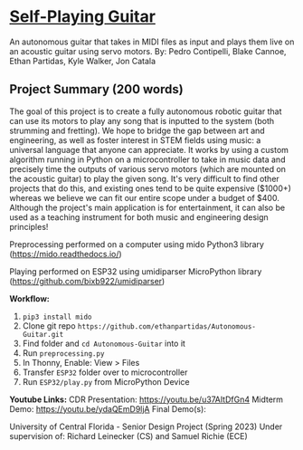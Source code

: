 # [Self-Playing Guitar](https://pedrocontipelli.github.io/Autonomous-Guitar/)

An autonomous guitar that takes in MIDI files as input and plays them live on an acoustic guitar using servo motors.
By: Pedro Contipelli, Blake Cannoe, Ethan Partidas, Kyle Walker, Jon Catala

## Project Summary (200 words)
The goal of this project is to create a fully autonomous robotic guitar that can use its motors to play any song that is inputted to the system (both strumming and fretting). We hope to bridge the gap between art and engineering, as well as foster interest in STEM fields using music: a universal language that anyone can appreciate. It works by using a custom algorithm running in Python on a microcontroller to take in music data and precisely time the outputs of various servo motors (which are mounted on the acoustic guitar) to play the given song. It's very difficult to find other projects that do this, and existing ones tend to be quite expensive ($1000+) whereas we believe we can fit our entire scope under a budget of $400. Although the project's main application is for entertainment, it can also be used as a teaching instrument for both music and engineering design principles!

Preprocessing performed on a computer using mido Python3 library
(https://mido.readthedocs.io/)

Playing performed on ESP32 using umidiparser MicroPython library
(https://github.com/bixb922/umidiparser)

**Workflow:**
1. `pip3 install mido`
2. Clone git repo `https://github.com/ethanpartidas/Autonomous-Guitar.git`
4. Find folder and `cd Autonomous-Guitar` into it
5. Run `preprocessing.py`
6. In Thonny, Enable: View > Files
7. Transfer `ESP32` folder over to microcontroller
8. Run `ESP32/play.py` from MicroPython Device

**Youtube Links:**
CDR Presentation: https://youtu.be/u37AItDfGn4
Midterm Demo: https://youtu.be/ydaQEmD9ljA
Final Demo(s):

University of Central Florida - Senior Design Project (Spring 2023)
Under supervision of: Richard Leinecker (CS) and Samuel Richie (ECE)
